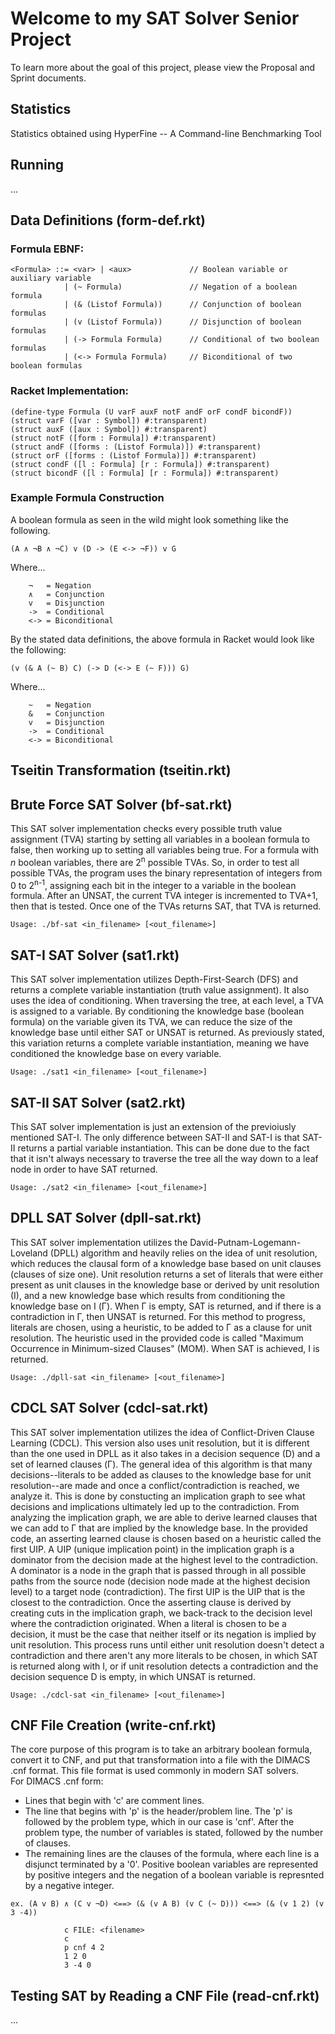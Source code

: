 # Welcome to my SAT Solver Senior Project
To learn more about the goal of this project, please view the Proposal and Sprint documents.<br>

## Statistics
Statistics obtained using HyperFine -- A Command-line Benchmarking Tool

## Running

...

## Data Definitions (form-def.rkt)

### Formula EBNF:

```
<Formula> ::= <var> | <aux>             // Boolean variable or auxiliary variable
            | (~ Formula)               // Negation of a boolean formula
            | (& (Listof Formula))      // Conjunction of boolean formulas
            | (v (Listof Formula))      // Disjunction of boolean formulas
            | (-> Formula Formula)      // Conditional of two boolean formulas
            | (<-> Formula Formula)     // Biconditional of two boolean formulas
```

### Racket Implementation:
```racket
(define-type Formula (U varF auxF notF andF orF condF bicondF))
(struct varF ([var : Symbol]) #:transparent)
(struct auxF ([aux : Symbol]) #:transparent)
(struct notF ([form : Formula]) #:transparent)
(struct andF ([forms : (Listof Formula)]) #:transparent)
(struct orF ([forms : (Listof Formula)]) #:transparent)
(struct condF ([l : Formula] [r : Formula]) #:transparent)
(struct bicondF ([l : Formula] [r : Formula]) #:transparent)
```

### Example Formula Construction
A boolean formula as seen in the wild might look something like the following.
```
(A ∧ ¬B ∧ ¬C) v (D -> (E <-> ¬F)) v G 
```
Where...
```
    ¬   = Negation
    ∧   = Conjunction
    v   = Disjunction
    ->  = Conditional
    <-> = Biconditional
```
By the stated data definitions, the above formula in Racket would look like the following:
```
(v (& A (~ B) C) (-> D (<-> E (~ F))) G)
```
Where...
```
    ~   = Negation
    &   = Conjunction
    v   = Disjunction
    ->  = Conditional
    <-> = Biconditional
```

## Tseitin Transformation (tseitin.rkt)

## Brute Force SAT Solver (bf-sat.rkt)
This SAT solver implementation checks every possible truth value assignment (TVA) starting by setting all variables in a boolean formula to false, then working up to setting all variables being true. For a formula with <i>n</i> boolean variables, there are 2<sup>n</sup> possible TVAs. So, in order to test all possible TVAs, the program uses the binary representation of integers from 0 to 2<sup>n-1</sup>, assigning each bit in the integer to a variable in the boolean formula. After an UNSAT, the current TVA integer is incremented to TVA+1, then that is tested. Once one of the TVAs returns SAT, that TVA is returned.<br>
```
Usage: ./bf-sat <in_filename> [<out_filename>]
```

## SAT-I SAT Solver (sat1.rkt)
This SAT solver implementation utilizes Depth-First-Search (DFS) and returns a complete variable instantiation (truth value assignment). It also uses the idea of conditioning. When traversing the tree, at each level, a TVA is assigned to a variable. By conditioning the knowledge base (boolean formula) on the variable given its TVA, we can reduce the size of the knowledge base until either SAT or UNSAT is returned. As previously stated, this variation returns a complete variable instantiation, meaning we have conditioned the knowledge base on every variable.<br>
```
Usage: ./sat1 <in_filename> [<out_filename>]
```

## SAT-II SAT Solver (sat2.rkt)
This SAT solver implementation is just an extension of the previoiusly mentioned SAT-I. The only difference between SAT-II and SAT-I is that SAT-II returns a partial variable instantiation. This can be done due to the fact that it isn't always necessary to traverse the tree all the way down to a leaf node in order to have SAT returned.<br>
```
Usage: ./sat2 <in_filename> [<out_filename>]
```

## DPLL SAT Solver (dpll-sat.rkt)
This SAT solver implementation utilizes the David-Putnam-Logemann-Loveland (DPLL) algorithm and heavily relies on the idea of unit resolution, which reduces the clausal form  of a knowledge base based on unit clauses (clauses of size one). Unit resolution returns a set of literals that were either present as unit clauses in the knowledge base or derived by unit resolution (I), and a new knowledge base which results from conditioning the knowledge base on I (Γ). When Γ is empty, SAT is returned, and if there is a contradiction in Γ, then UNSAT is returned. For this method to progress, literals are chosen, using a heuristic, to be added to Γ as a clause for unit resolution. The heuristic used in the provided code is called "Maximum Occurrence in Minimum-sized Clauses" (MOM). When SAT is achieved, I is returned.<br>
```
Usage: ./dpll-sat <in_filename> [<out_filename>]
```

## CDCL SAT Solver (cdcl-sat.rkt)
This SAT solver implementation utilizes the idea of Conflict-Driven Clause Learning (CDCL). This version also uses unit resolution, but it is different than the one used in DPLL as it also takes in a decision sequence (D) and a set of learned clauses (Γ). The general idea of this algorithm is that many decisions--literals to be added as clauses to the knowledge base for unit resolution--are made and once a conflict/contradiction is reached, we analyze it. This is done by constucting an implication graph to see what decisions and implications ultimately led up to the contradiction. From analyzing the implication graph, we are able to derive learned clauses that we can add to Γ that are implied by the knowledge base. In the provided code, an asserting learned clause is chosen based on a heuristic called the first UIP. A UIP (unique implication point) in the implication graph is a dominator from the decision made at the highest level to the contradiction. A dominator is a node in the graph that is passed through in all possible paths from the source node (decision node made at the highest decision level) to a target node (contradiction). The first UIP is the UIP that is the closest to the contradiction. Once the asserting clause is derived by creating cuts in the implication graph, we back-track to the decision level where the contradiction originated. When a literal is chosen to be a decision, it must be the case that neither itself or its negation is implied by unit resolution. This process runs until either unit resolution doesn't detect a contradiction and there aren't any more literals to be chosen, in which SAT is returned along with I, or if unit resolution detects a contradiction and the decision sequence D is empty, in which UNSAT is returned.<br>
```
Usage: ./cdcl-sat <in_filename> [<out_filename>]
```

## CNF File Creation (write-cnf.rkt)
The core purpose of this program is to take an arbitrary boolean formula, convert it to CNF, and put that transformation into a file with the DIMACS .cnf format. This file format is used commonly in modern SAT solvers.<br>
For DIMACS .cnf form:
- Lines that begin with 'c' are comment lines.
- The line that begins with 'p' is the header/problem line. The 'p' is followed by the problem type, which in our case is 'cnf'. After the problem type, the number of variables is stated, followed by the number of clauses.
- The remaining lines are the clauses of the formula, where each line is a disjunct terminated by a '0'. Positive boolean variables are represented by positive integers and the negation of a boolean variable is represnted by a negative integer. 
```
ex. (A v B) ∧ (C v ¬D) <==> (& (v A B) (v C (~ D))) <==> (& (v 1 2) (v 3 -4))

            c FILE: <filename>
            c
            p cnf 4 2
            1 2 0
            3 -4 0
```

## Testing SAT by Reading a CNF File (read-cnf.rkt)
...
